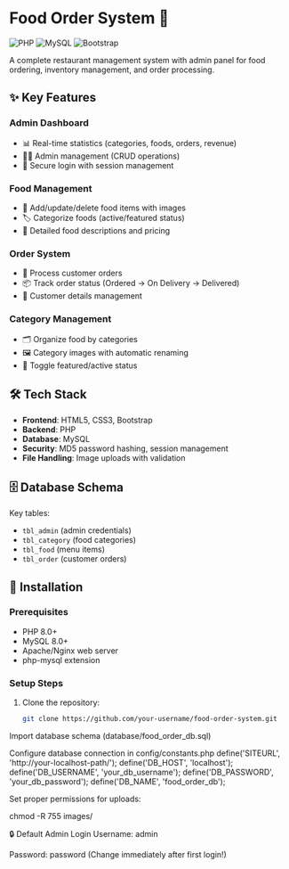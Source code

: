 # Food Order System 🍔

![PHP](https://img.shields.io/badge/PHP-8.0+-777BB4?logo=php)
![MySQL](https://img.shields.io/badge/MySQL-8.0-4479A1?logo=mysql)
![Bootstrap](https://img.shields.io/badge/Bootstrap-5.2-7952B3?logo=bootstrap)

A complete restaurant management system with admin panel for food ordering, inventory management, and order processing.

## ✨ Key Features

### Admin Dashboard
- 📊 Real-time statistics (categories, foods, orders, revenue)
- 👨‍💼 Admin management (CRUD operations)
- 🔐 Secure login with session management

### Food Management
- 🍕 Add/update/delete food items with images
- 🏷️ Categorize foods (active/featured status)
- 📝 Detailed food descriptions and pricing

### Order System
- 🛒 Process customer orders
- 📦 Track order status (Ordered → On Delivery → Delivered)
- 📱 Customer details management

### Category Management
- 🗂️ Organize food by categories
- 🖼️ Category images with automatic renaming
- 🔄 Toggle featured/active status

## 🛠️ Tech Stack
- **Frontend**: HTML5, CSS3, Bootstrap
- **Backend**: PHP
- **Database**: MySQL
- **Security**: MD5 password hashing, session management
- **File Handling**: Image uploads with validation

## 🗄️ Database Schema
Key tables:
- `tbl_admin` (admin credentials)
- `tbl_category` (food categories)
- `tbl_food` (menu items)
- `tbl_order` (customer orders)

## 🚀 Installation

### Prerequisites
- PHP 8.0+
- MySQL 8.0+
- Apache/Nginx web server
- php-mysql extension

### Setup Steps
1. Clone the repository:
   ```bash
   git clone https://github.com/your-username/food-order-system.git

Import database schema (database/food_order_db.sql)

Configure database connection in config/constants.php
define('SITEURL', 'http://your-localhost-path/');
define('DB_HOST', 'localhost');
define('DB_USERNAME', 'your_db_username');
define('DB_PASSWORD', 'your_db_password');
define('DB_NAME', 'food_order_db');

Set proper permissions for uploads:

chmod -R 755 images/

🔒 Default Admin Login
Username: admin

Password: password
(Change immediately after first login!)

